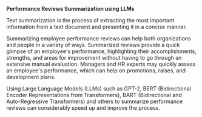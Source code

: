 **Performance Reviews Summarization using LLMs**

Text summarization is the process of extracting the most important information from a text document and presenting it in a concise manner.

Summarizing employee performance reviews can help both organizations and people in a variety of ways. Summarized reviews provide a quick glimpse of an employee's performance, highlighting their accomplishments, strengths, and areas for improvement without having to go through an extensive manual evaluation. Managers and HR experts may quickly assess an employee's performance, which can help on promotions, raises, and development plans.

Using Large Language Models (LLMs) such as GPT-2, BERT (Bidirectional Encoder Representations from Transformers), BART (Bidirectional and Auto-Regressive Transformers) and others to summarize performance reviews can considerably speed up and improve the process. 
